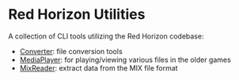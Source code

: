 
Red Horizon Utilities
=====================

A collection of CLI tools utilizing the Red Horizon codebase:

 - [Converter](converter): file conversion tools
 - [MediaPlayer](mediaplayer): for playing/viewing various files in the older games
 - [MixReader](mixreader): extract data from the MIX file format
